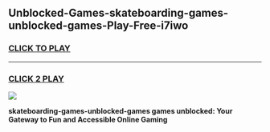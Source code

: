
## Unblocked-Games-skateboarding-games-unblocked-games-Play-Free-i7iwo
<h3>
<a href="https://premium76.site?title=skateboarding-games-unblocked-games&ref=22A">CLICK TO PLAY</a></h3>
<hr>

<h3>
<a href="https://premium76.site?title=skateboarding-games-unblocked-games&ref=22A">CLICK 2 PLAY</a>
  
</h3>

<a href="https://premium76.site?title=skateboarding-games-unblocked-games&ref=22A"><img src="https://clearcache.store/games.png"></a>


**skateboarding-games-unblocked-games games unblocked: Your Gateway to Fun and Accessible Online Gaming**
